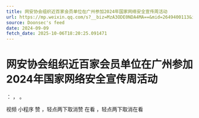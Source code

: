 ```yaml
---
title: 网安协会组织近百家会员单位在广州参加2024年国家网络安全宣传周活动
url: https://mp.weixin.qq.com/s?__biz=MzA3ODE0NDA4MA==&mid=2649400113&idx=2&sn=b4e52adfc7cf874787411af9531b3440
source: Doonsec's feed
date: 2024-09-09
fetch_date: 2025-10-06T18:20:25.091471
---
```


# 网安协会组织近百家会员单位在广州参加2024年国家网络安全宣传周活动

：
，
。

视频
小程序
赞
，轻点两下取消赞
在看
，轻点两下取消在看